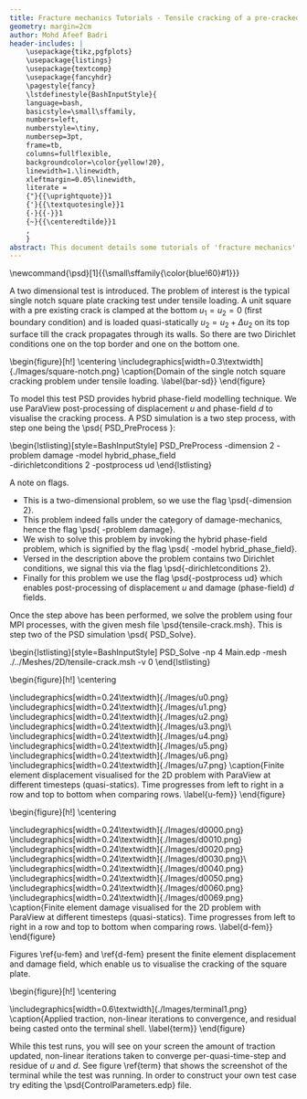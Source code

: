 ```yaml
---
title: Fracture mechanics Tutorials - Tensile cracking of a pre-cracked plate a 2D example of PSD parallel solver
geometry: margin=2cm
author: Mohd Afeef Badri
header-includes: |
    \usepackage{tikz,pgfplots}
    \usepackage{listings}
    \usepackage{textcomp}
    \usepackage{fancyhdr}
    \pagestyle{fancy}
    \lstdefinestyle{BashInputStyle}{
	language=bash,
	basicstyle=\small\sffamily,
	numbers=left,
	numberstyle=\tiny,
	numbersep=3pt,
	frame=tb,
	columns=fullflexible,
	backgroundcolor=\color{yellow!20},
	linewidth=1.\linewidth,
	xleftmargin=0.05\linewidth,
	literate =
	{"}{{\uprightquote}}1
	{'}{{\textquotesingle}}1
	{-}{{-}}1
	{~}{{\centeredtilde}}1
	,
    }
abstract: This document details some tutorials of 'fracture mechanics' module of PSD.
---
```


\newcommand{\psd}[1]{{\small\sffamily{\color{blue!60}#1}}}

A two dimensional test is introduced. The problem of interest is the typical single notch square plate cracking test under tensile loading. A unit square with a pre existing crack  is clamped at the bottom $u_1=u_2=0$ (first boundary condition) and is loaded quasi-statically $u_2=u_2 + \Delta u_2$ on its top surface till the crack propagates through its walls. So there are two Dirichlet conditions one on the top border and one on the bottom one.

\begin{figure}[h!]
\centering
\includegraphics[width=0.3\textwidth]{./Images/square-notch.png}
\caption{Domain of the single notch square cracking problem under tensile loading. \label{bar-sd}}
\end{figure}

To model this test PSD provides hybrid phase-field modelling  technique. We use ParaView post-processing of displacement $u$ and phase-field $d$ to visualise the cracking process. A PSD simulation is a two step process, with step one being the  \psd{ PSD\_PreProcess }:

\begin{lstlisting}[style=BashInputStyle]
PSD_PreProcess -dimension 2 -problem damage -model hybrid_phase_field \
-dirichletconditions 2 -postprocess ud
\end{lstlisting}

A note on flags.

- This is a two-dimensional problem, so we use the flag  \psd{-dimension 2}.
- This problem indeed falls under the category of damage-mechanics, hence the flag \psd{ -problem damage}.
- We wish to solve this problem by invoking the hybrid phase-field problem, which is signified by the flag  \psd{ -model hybrid\_phase\_field}.
- Versed in the description above the problem contains two Dirichlet conditions, we signal this via the flag \psd{-dirichletconditions 2}.
- Finally for this problem we use the flag  \psd{-postprocess ud}  which enables post-processing of displacement $u$ and damage (phase-field)  $d$ fields.

Once the step above has been performed, we solve the problem using four MPI processes, with the given mesh file \psd{tensile-crack.msh}. This is step two of the PSD simulation   \psd{ PSD\_Solve}.

\begin{lstlisting}[style=BashInputStyle]
PSD_Solve -np 4 Main.edp -mesh ./../Meshes/2D/tensile-crack.msh -v 0
\end{lstlisting}

\begin{figure}[h!]
\centering

\includegraphics[width=0.24\textwidth]{./Images/u0.png}
\includegraphics[width=0.24\textwidth]{./Images/u1.png}
\includegraphics[width=0.24\textwidth]{./Images/u2.png}
\includegraphics[width=0.24\textwidth]{./Images/u3.png}\\
\includegraphics[width=0.24\textwidth]{./Images/u4.png}
\includegraphics[width=0.24\textwidth]{./Images/u5.png}
\includegraphics[width=0.24\textwidth]{./Images/u6.png}
\includegraphics[width=0.24\textwidth]{./Images/u7.png}
\caption{Finite element displacement visualised for the 2D problem with ParaView at different timesteps (quasi-statics). Time progresses from left to right in a row and top to bottom when comparing rows. \label{u-fem}}
\end{figure}



\begin{figure}[h!]
\centering

\includegraphics[width=0.24\textwidth]{./Images/d0000.png}
\includegraphics[width=0.24\textwidth]{./Images/d0010.png}
\includegraphics[width=0.24\textwidth]{./Images/d0020.png}
\includegraphics[width=0.24\textwidth]{./Images/d0030.png}\\
\includegraphics[width=0.24\textwidth]{./Images/d0040.png}
\includegraphics[width=0.24\textwidth]{./Images/d0050.png}
\includegraphics[width=0.24\textwidth]{./Images/d0060.png}
\includegraphics[width=0.24\textwidth]{./Images/d0069.png}
\caption{Finite element damage visualised for the 2D problem with ParaView at different timesteps (quasi-statics). Time progresses from left to right in a row and top to bottom when comparing rows. \label{d-fem}}
\end{figure}

Figures \ref{u-fem} and \ref{d-fem} present the finite element displacement and damage field, which enable us to visualise the cracking of the square plate.



\begin{figure}[h!]
\centering

\includegraphics[width=0.6\textwidth]{./Images/terminal1.png}
\caption{Applied traction, non-linear iterations to convergence, and residual being casted onto the terminal shell. \label{term}}
\end{figure}

While this test runs, you will see on your screen the amount of traction updated, non-linear iterations taken to converge per-quasi-time-step and residue of $u$ and $d$. See figure \ref{term} that shows the screenshot of the terminal while the test was running.  In order to construct your own test case try editing the  \psd{ControlParameters.edp} file.
